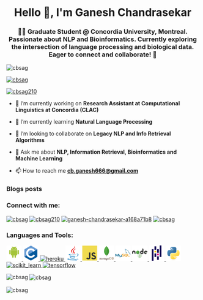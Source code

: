 <h1 align="center">Hello 👋, I'm Ganesh Chandrasekar</h1>
<h3 align="center">👩‍💻 Graduate Student @ Concordia University, Montreal. Passionate about NLP and Bioinformatics. Currently exploring the intersection of language processing and biological data. Eager to connect and collaborate! 🚀</h3>

<p align="left"> <img src="https://komarev.com/ghpvc/?username=cbsag&label=Profile%20views&color=0e75b6&style=flat" alt="cbsag" /> </p>

<p align="left"> <a href="https://github.com/ryo-ma/github-profile-trophy"><img src="https://github-profile-trophy.vercel.app/?username=cbsag" alt="cbsag" /></a> </p>

<p align="left"> <a href="https://twitter.com/cbsag210" target="blank"><img src="https://img.shields.io/twitter/follow/cbsag210?logo=twitter&style=for-the-badge" alt="cbsag210" /></a> </p>

- 🔭 I’m currently working on **Research Assistant at Computational Linguistics at Concordia (CLAC)**

- 🌱 I’m currently learning **Natural Language Processing**

- 👯 I’m looking to collaborate on **Legacy NLP and Info Retrieval Algorithms**

- 💬 Ask me about **NLP, Information Retrieval, Bioinformatics and Machine Learning**

- 📫 How to reach me **cb.ganesh666@gmail.com**

### Blogs posts
<!-- BLOG-POST-LIST:START -->
<!-- BLOG-POST-LIST:END -->

<h3 align="left">Connect with me:</h3>
<p align="left">
<a href="https://dev.to/cbsag" target="blank"><img align="center" src="https://raw.githubusercontent.com/rahuldkjain/github-profile-readme-generator/master/src/images/icons/Social/devto.svg" alt="cbsag" height="30" width="40" /></a>
<a href="https://twitter.com/cbsag210" target="blank"><img align="center" src="https://raw.githubusercontent.com/rahuldkjain/github-profile-readme-generator/master/src/images/icons/Social/twitter.svg" alt="cbsag210" height="30" width="40" /></a>
<a href="https://linkedin.com/in/ganesh-chandrasekar-a168a71b8" target="blank"><img align="center" src="https://raw.githubusercontent.com/rahuldkjain/github-profile-readme-generator/master/src/images/icons/Social/linked-in-alt.svg" alt="ganesh-chandrasekar-a168a71b8" height="30" width="40" /></a>
<a href="https://instagram.com/cbsag" target="blank"><img align="center" src="https://raw.githubusercontent.com/rahuldkjain/github-profile-readme-generator/master/src/images/icons/Social/instagram.svg" alt="cbsag" height="30" width="40" /></a>
</p>

<h3 align="left">Languages and Tools:</h3>
<p align="left"> <a href="https://developer.android.com" target="_blank" rel="noreferrer"> <img src="https://raw.githubusercontent.com/devicons/devicon/master/icons/android/android-original-wordmark.svg" alt="android" width="40" height="40"/> </a> <a href="https://www.cprogramming.com/" target="_blank" rel="noreferrer"> <img src="https://raw.githubusercontent.com/devicons/devicon/master/icons/c/c-original.svg" alt="c" width="40" height="40"/> </a> <a href="https://heroku.com" target="_blank" rel="noreferrer"> <img src="https://www.vectorlogo.zone/logos/heroku/heroku-icon.svg" alt="heroku" width="40" height="40"/> </a> <a href="https://www.java.com" target="_blank" rel="noreferrer"> <img src="https://raw.githubusercontent.com/devicons/devicon/master/icons/java/java-original.svg" alt="java" width="40" height="40"/> </a> <a href="https://developer.mozilla.org/en-US/docs/Web/JavaScript" target="_blank" rel="noreferrer"> <img src="https://raw.githubusercontent.com/devicons/devicon/master/icons/javascript/javascript-original.svg" alt="javascript" width="40" height="40"/> </a> <a href="https://www.mongodb.com/" target="_blank" rel="noreferrer"> <img src="https://raw.githubusercontent.com/devicons/devicon/master/icons/mongodb/mongodb-original-wordmark.svg" alt="mongodb" width="40" height="40"/> </a> <a href="https://www.mysql.com/" target="_blank" rel="noreferrer"> <img src="https://raw.githubusercontent.com/devicons/devicon/master/icons/mysql/mysql-original-wordmark.svg" alt="mysql" width="40" height="40"/> </a> <a href="https://nodejs.org" target="_blank" rel="noreferrer"> <img src="https://raw.githubusercontent.com/devicons/devicon/master/icons/nodejs/nodejs-original-wordmark.svg" alt="nodejs" width="40" height="40"/> </a> <a href="https://pandas.pydata.org/" target="_blank" rel="noreferrer"> <img src="https://raw.githubusercontent.com/devicons/devicon/2ae2a900d2f041da66e950e4d48052658d850630/icons/pandas/pandas-original.svg" alt="pandas" width="40" height="40"/> </a> <a href="https://www.python.org" target="_blank" rel="noreferrer"> <img src="https://raw.githubusercontent.com/devicons/devicon/master/icons/python/python-original.svg" alt="python" width="40" height="40"/> </a> <a href="https://scikit-learn.org/" target="_blank" rel="noreferrer"> <img src="https://upload.wikimedia.org/wikipedia/commons/0/05/Scikit_learn_logo_small.svg" alt="scikit_learn" width="40" height="40"/> </a> <a href="https://www.tensorflow.org" target="_blank" rel="noreferrer"> <img src="https://www.vectorlogo.zone/logos/tensorflow/tensorflow-icon.svg" alt="tensorflow" width="40" height="40"/> </a> </p>

<p><img align="left" src="https://github-readme-stats.vercel.app/api/top-langs?username=cbsag&show_icons=true&locale=en&layout=compact" alt="cbsag" /></p>

<p>&nbsp;<img align="center" src="https://github-readme-stats.vercel.app/api?username=cbsag&show_icons=true&locale=en" alt="cbsag" /></p>

<p><img align="center" src="https://github-readme-streak-stats.herokuapp.com/?user=cbsag&" alt="cbsag" /></p>
